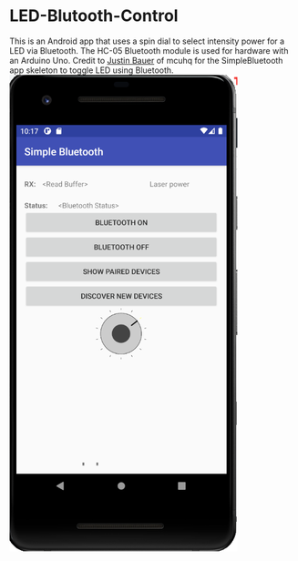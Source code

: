 # LED-Blutooth-Control
This is an Android app that uses a spin dial to select intensity power for a LED via Bluetooth. The HC-05 Bluetooth module is used for hardware with an Arduino Uno.
Credit to [Justin Bauer](http://mcuhq.com/27/simple-android-bluetooth-application-with-arduino-example) of mcuhq for the SimpleBluetooth app skeleton to toggle LED using Bluetooth. 
![preview](images/LED-Bluetooth-app-screenshot.PNG)
